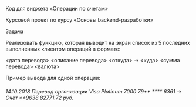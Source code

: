 Код для виджета «Операции по счетам»

Курсовой проект по курсу «Основы backend-разработки»

Задача

Реализовать функцию, которая выводит на экран список из 5 последних выполненных клиентом операций в формате:

<дата перевода> <описание перевода> <откуда> -> <куда> <сумма перевода> <валюта>

Пример вывода для одной операции: 

###### 14.10.2018 Перевод организации Visa Platinum 7000 79** **** 6361 -> Счет **9638 82771.72 руб.



